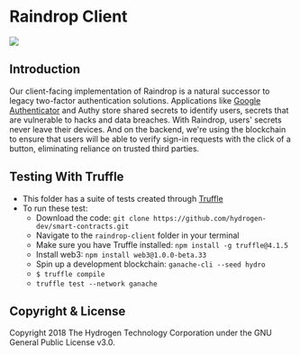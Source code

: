 # Raindrop Client
<img src="https://www.hydrogenplatform.com/images/logo_hydro.png">

## Introduction
Our client-facing implementation of Raindrop is a natural successor to legacy two-factor authentication solutions. Applications like [Google Authenticator](https://en.wikipedia.org/wiki/Google_Authenticator) and Authy store shared secrets to identify users, secrets that are vulnerable to hacks and data breaches. With Raindrop, users' secrets never leave their devices. And on the backend, we're using the blockchain to ensure that users will be able to verify sign-in requests with the click of a button, eliminating reliance on trusted third parties.

## Testing With Truffle
- This folder has a suite of tests created through [Truffle](https://github.com/trufflesuite/truffle)
- To run these test:
  - Download the code: `git clone https://github.com/hydrogen-dev/smart-contracts.git`
  - Navigate to the `raindrop-client` folder in your terminal
  - Make sure you have Truffle installed: `npm install -g truffle@4.1.5`
  - Install web3: `npm install web3@1.0.0-beta.33`
  - Spin up a development blockchain: `ganache-cli --seed hydro`
  - `$ truffle compile`
  - `truffle test --network ganache`


## Copyright & License
Copyright 2018 The Hydrogen Technology Corporation under the GNU General Public License v3.0.
